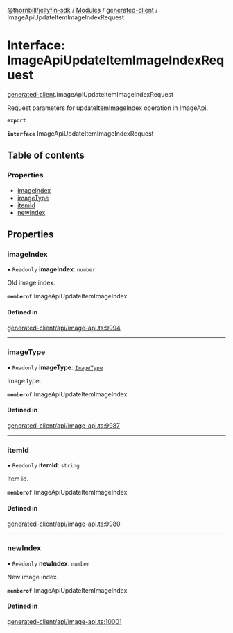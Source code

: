 [@thornbill/jellyfin-sdk](../README.md) / [Modules](../modules.md) / [generated-client](../modules/generated_client.md) / ImageApiUpdateItemImageIndexRequest

# Interface: ImageApiUpdateItemImageIndexRequest

[generated-client](../modules/generated_client.md).ImageApiUpdateItemImageIndexRequest

Request parameters for updateItemImageIndex operation in ImageApi.

**`export`**

**`interface`** ImageApiUpdateItemImageIndexRequest

## Table of contents

### Properties

- [imageIndex](generated_client.ImageApiUpdateItemImageIndexRequest.md#imageindex)
- [imageType](generated_client.ImageApiUpdateItemImageIndexRequest.md#imagetype)
- [itemId](generated_client.ImageApiUpdateItemImageIndexRequest.md#itemid)
- [newIndex](generated_client.ImageApiUpdateItemImageIndexRequest.md#newindex)

## Properties

### imageIndex

• `Readonly` **imageIndex**: `number`

Old image index.

**`memberof`** ImageApiUpdateItemImageIndex

#### Defined in

[generated-client/api/image-api.ts:9994](https://github.com/thornbill/jellyfin-sdk-typescript/blob/c68c853/src/generated-client/api/image-api.ts#L9994)

___

### imageType

• `Readonly` **imageType**: [`ImageType`](../enums/generated_client.ImageType.md)

Image type.

**`memberof`** ImageApiUpdateItemImageIndex

#### Defined in

[generated-client/api/image-api.ts:9987](https://github.com/thornbill/jellyfin-sdk-typescript/blob/c68c853/src/generated-client/api/image-api.ts#L9987)

___

### itemId

• `Readonly` **itemId**: `string`

Item id.

**`memberof`** ImageApiUpdateItemImageIndex

#### Defined in

[generated-client/api/image-api.ts:9980](https://github.com/thornbill/jellyfin-sdk-typescript/blob/c68c853/src/generated-client/api/image-api.ts#L9980)

___

### newIndex

• `Readonly` **newIndex**: `number`

New image index.

**`memberof`** ImageApiUpdateItemImageIndex

#### Defined in

[generated-client/api/image-api.ts:10001](https://github.com/thornbill/jellyfin-sdk-typescript/blob/c68c853/src/generated-client/api/image-api.ts#L10001)
